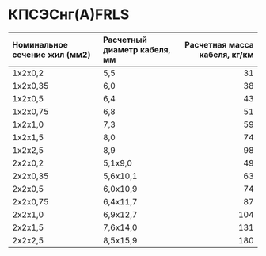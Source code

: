 # КПСЭСнг(А)FRLS

|  Номинальное сечение жил (мм2)   | Расчетный диаметр кабеля, мм   |   Расчетная масса кабеля, кг/км |
|:---------------------------------|:-------------------------------|--------------------------------:|
| 1х2х0,2                          | 5,5                            |                              31 |
| 1х2х0,35                         | 6,0                            |                              38 |
| 1х2х0,5                          | 6,4                            |                              43 |
| 1х2х0,75                         | 6,8                            |                              51 |
| 1х2х1,0                          | 7,3                            |                              59 |
| 1х2х1,5                          | 8,0                            |                              74 |
| 1х2х2,5                          | 8,9                            |                              98 |
| 2х2х0,2                          | 5,1х9,0                        |                              49 |
| 2х2х0,35                         | 5,6х10,1                       |                              63 |
| 2х2х0,5                          | 6,0х10,9                       |                              74 |
| 2х2х0,75                         | 6,4х11,7                       |                              87 |
| 2х2х1,0                          | 6,9х12,7                       |                             104 |
| 2х2х1,5                          | 7,6х14,0                       |                             131 |
| 2х2х2,5                          | 8,5х15,9                       |                             180 |
